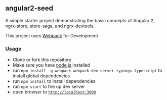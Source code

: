 ## angular2-seed

A simple starter project demonstrating the basic concepts of Angular 2, ngrx-store, store-saga, and ngrx-devtools.

This project uses [Webpack](https://webpack.github.io/) for Development

### Usage
- Clone or fork this repository
- Make sure you have [node.js](https://nodejs.org/) installed
- run `npm install -g webpack webpack-dev-server typings typescript` to install global dependencies
- run `npm install` to install dependencies
- run `npm start` to fire up dev server
- open browser to [`http://localhost:3000`](http://localhost:3000)

